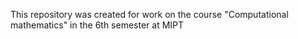 This repository was created for work on the course "Computational mathematics" in the 6th semester at MIPT
